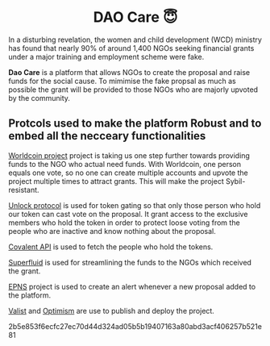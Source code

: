 <h1 align="center"> DAO Care 😇</h1>

In a disturbing revelation, the women and child development (WCD) ministry has found that nearly 90% of around 1,400 NGOs seeking financial grants under a major training and employment scheme were fake.

**Dao Care** is a platform that allows NGOs to create the proposal and raise funds for the social cause. To mimimise the fake propsal as much as possible the grant will be provided to those NGOs who are majorly upvoted by the community.

<h2> Protcols used to make the platform Robust and to embed all the necceary functionalities</h2>

<a href="https://worldcoin.org/">Worldcoin project</a> project is taking us one step further towards providing funds to the NGO who actual need funds. With Worldcoin, one person equals one vote, so no one can create multiple accounts and upvote the project multiple times to attract grants. This will make the project Sybil-resistant.

<a href="https://unlock-protocol.com/">Unlock protocol</a> is used for token gating so that only those person who hold our token can cast vote on the proposal. It grant access to the exclusive members who hold the token in order to protect loose voting from the people who are inactive and know nothing about the proposal.

<a href="https://www.covalenthq.com/">Covalent API</a> is used to fetch the people who hold the tokens.

<a href="">Superfluid</a> is used for streamlining the funds to the NGOs which received the grant.

<a href="https://epns.io/">EPNS</a> project is used to create an alert whenever a new proposal added to the platform.

<a href="https://docs.valist.io">Valist</a> and <a href="https://www.optimism.io/">Optimism</a> are use to publish and deploy the project.

2b5e853f6ecfc27ec70d44d324ad05b5b19407163a80abd3acf406257b521e81
